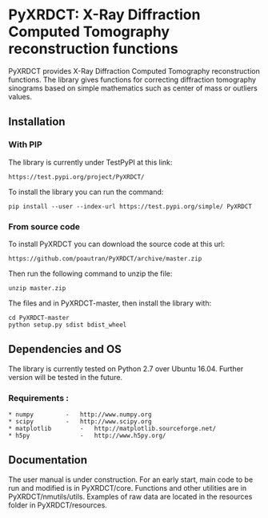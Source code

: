 # PyXRDCT: X-Ray Diffraction Computed Tomography reconstruction functions

PyXRDCT provides X-Ray Diffraction Computed Tomography reconstruction functions.
The library gives functions for correcting diffraction tomography sinograms based on simple mathematics such as center of mass or outliers values.

## Installation

### With PIP

The library is currently under TestPyPI at this link:

	https://test.pypi.org/project/PyXRDCT/

To install the library you can run the command:

	pip install --user --index-url https://test.pypi.org/simple/ PyXRDCT

### From source code

To install PyXRDCT you can download the source code at this url:

	https://github.com/poautran/PyXRDCT/archive/master.zip

Then run the following command to unzip the file:

	unzip master.zip

The files and in PyXRDCT-master, then install the library with:

	cd PyXRDCT-master
	python setup.py sdist bdist_wheel

## Dependencies and OS

The library is currently tested on Python 2.7 over Ubuntu 16.04. Further version will be tested in the future.

### Requirements :

	* numpy 		- 	http://www.numpy.org
	* scipy 		- 	http://www.scipy.org
	* matplotlib 		- 	http://matplotlib.sourceforge.net/
	* h5py	    		-  	http://www.h5py.org/

## Documentation

The user manual is under construction. For an early start, main code to be run and modified is in PyXRDCT/core. Functions and other utilities are in PyXRDCT/nmutils/utils. Examples of raw data are located in the resources folder in PyXRDCT/resources.



